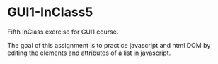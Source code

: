 # GUI1-InClass5

Fifth InClass exercise for GUI1 course.

The goal of this assignment is to practice javascript and html DOM by editing the elements and attributes of a list in javascript.
